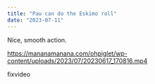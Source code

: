 ```yaml
---
title: "Pau can do the Eskimo roll"
date: "2023-07-11"
---
```


Nice, smooth action.

https://mananamanana.com/ohpiglet/wp-content/uploads/2023/07/20230617_170816.mp4

fixvideo
